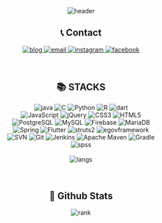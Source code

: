 <div align=center>
  <img alt="header" src="https://capsule-render.vercel.app/api?type=waving&color=auto&height=250&section=header&text=SuHyun%20Kim&fontSize=50">
</div>
<div align=center>
  <h2>📞 Contact</h2>
</div>
<div align=center>
  <a href="https://blog.naver.com/khnemu">
    <img alt ="blog" src="https://img.shields.io/badge/Blog-03C75A?style=for-the-badge&logo=Naver&logoColor=white">
  </a>
   <a href="mailto:khnemu11@gmail.com">
    <img alt ="email" src="https://img.shields.io/badge/email-EA4335?style=for-the-badge&logo=Gmail&logoColor=white">
  </a>
  <a href="https://www.instagram.com/suhyeon8277/">
    <img alt ="instagram" src="https://img.shields.io/badge/instagram-E4405F?style=for-the-badge&logo=Instagram&logoColor=white">
  </a>
  <a href="https://www.facebook.com/profile.php?id=100005031810680">
    <img alt ="facebook" src="https://img.shields.io/badge/Facebook-1877F2?style=for-the-badge&logo=Facebook&logoColor=white">
  </a>
</div>
<br>
<br>
<div align=center>
<h2>📚 STACKS</h2>
</div>
<div align=center>
  <img alt ="java" src="https://img.shields.io/badge/java-007396?style=for-the-badge&logo=Oracle&logoColor=white"> 
  <img alt="C" src ="https://img.shields.io/badge/C-A8B9CC.svg?&style=for-the-badge&logo=C&logoColor=white"/>
  <img alt="Python" src ="https://img.shields.io/badge/Python-3776AB.svg?&style=for-the-badge&logo=Python&logoColor=white"/>
  <img alt="R" src ="https://img.shields.io/badge/R-276DC3.svg?&style=for-the-badge&logo=R&logoColor=white"/>
  <img alt="dart" src ="https://img.shields.io/badge/Dart-0175C2.svg?&style=for-the-badge&logo=Dart&logoColor=white"/>
</div>
<div align=center>
  <img alt="JavaScript" src ="https://img.shields.io/badge/JavaScript-F7DF1E.svg?&style=for-the-badge&logo=JavaScript&logoColor=white"/>
  <img alt="jQuery" src ="https://img.shields.io/badge/jQuery-0769AD.svg?&style=for-the-badge&logo=jQuery&logoColor=white"/>
  <img alt="CSS3" src ="https://img.shields.io/badge/CSS3-1572B6.svg?&style=for-the-badge&logo=CSS3&logoColor=white"/>
  <img alt="HTML5" src ="https://img.shields.io/badge/HTML5-E34F26.svg?&style=for-the-badge&logo=HTML5&logoColor=white"/>
</div>
<div align=center>
  <img alt ="PostgreSQL" src="https://img.shields.io/badge/PostgreSQL-169E1?style=for-the-badge&logo=PostgreSQL&logoColor=white"> 
  <img alt ="MySQL" src="https://img.shields.io/badge/MySQL-4479A1?style=for-the-badge&logo=MySQL&logoColor=white"> 
  <img alt ="Firebase" src="https://img.shields.io/badge/Firebase-FFCA28?style=for-the-badge&logo=Firebase&logoColor=white">
  <img alt ="MariaDB" src="https://img.shields.io/badge/MariaDB-003545?style=for-the-badge&logo=MariaDB&logoColor=white"> 
</div>
<div align=center>
  <img alt ="Spring" src="https://img.shields.io/badge/Spring-6DB33F?style=for-the-badge&logo=Spring&logoColor=white">
  <img alt ="Flutter" src="https://img.shields.io/badge/Flutter-02569B?style=for-the-badge&logo=Flutter&logoColor=white">
  <img alt ="struts2" src="https://img.shields.io/badge/struts2-D22128?style=for-the-badge&logo=Apache&logoColor=white"> 
  <img alt ="egovframework" src="https://img.shields.io/badge/egovframework-007396?style=for-the-badge&logo=egovframework&logoColor=white">
</div>
<div align=center>
  <img alt ="SVN" src="https://img.shields.io/badge/Subversion-809CC9?style=for-the-badge&logo=Subversion&logoColor=white">
  <img alt ="Git" src="https://img.shields.io/badge/Git-F05032?style=for-the-badge&logo=Git&logoColor=white">
  <img alt ="Jenkins" src="https://img.shields.io/badge/Jenkins-D24939?style=for-the-badge&logo=Jenkins&logoColor=white">
  <img alt ="Apache Maven" src="https://img.shields.io/badge/Apache Maven-C71A36?style=for-the-badge&logo=Apache Maven&logoColor=white"> 
  <img alt ="Gradle" src="https://img.shields.io/badge/Gradle-2303A?style=for-the-badge&logo=Gradle&logoColor=white"> 
</div>
<div align=center>
  <img alt ="spss" src="https://img.shields.io/badge/spss-809CC9">
</div>
<br>
<div align=center>
  <img alt ="langs" src="https://github-readme-stats.vercel.app/api/top-langs/?username=khnemu11&layout=compact">
<div>
<br>
<br>
<div align=center>
  <h2>👑 Github Stats</h2>
</div>
<div align=center>
  <img alt ="rank" src="https://github-readme-stats.vercel.app/api?username=khnemu11&theme=tokyonight">
</div>
<br>

